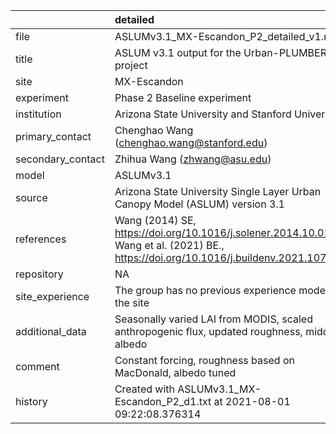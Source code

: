 |                   | detailed                                                                                                                              |
|:------------------|:--------------------------------------------------------------------------------------------------------------------------------------|
| file              | ASLUMv3.1_MX-Escandon_P2_detailed_v1.nc                                                                                               |
| title             | ASLUM v3.1 output for the Urban-PLUMBER project                                                                                       |
| site              | MX-Escandon                                                                                                                           |
| experiment        | Phase 2 Baseline experiment                                                                                                           |
| institution       | Arizona State University and Stanford University                                                                                      |
| primary_contact   | Chenghao Wang (chenghao.wang@stanford.edu)                                                                                            |
| secondary_contact | Zhihua Wang (zhwang@asu.edu)                                                                                                          |
| model             | ASLUMv3.1                                                                                                                             |
| source            | Arizona State University Single Layer Urban Canopy Model (ASLUM) version 3.1                                                          |
| references        | Wang (2014) SE, https://doi.org/10.1016/j.solener.2014.10.012; Wang et al. (2021) BE., https://doi.org/10.1016/j.buildenv.2021.107593 |
| repository        | NA                                                                                                                                    |
| site_experience   | The group has no previous experience modelling the site                                                                               |
| additional_data   | Seasonally varied LAI from MODIS, scaled anthropogenic flux, updated roughness, midday albedo                                         |
| comment           | Constant forcing,  roughness based on MacDonald, albedo tuned                                                                         |
| history           | Created with ASLUMv3.1_MX-Escandon_P2_d1.txt at 2021-08-01 09:22:08.376314                                                            |
